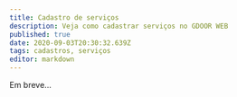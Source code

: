 ```yaml
---
title: Cadastro de serviços
description: Veja como cadastrar serviços no GDOOR WEB
published: true
date: 2020-09-03T20:30:32.639Z
tags: cadastros, serviços
editor: markdown
---
```


Em breve...
